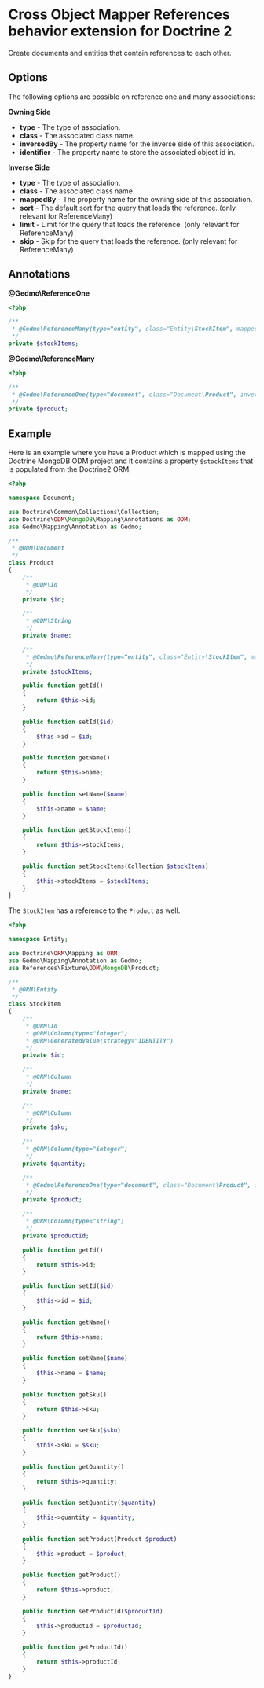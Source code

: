 # Cross Object Mapper References behavior extension for Doctrine 2

Create documents and entities that contain references to each other.

## Options

The following options are possible on reference one and many associations:

**Owning Side**

- **type** - The type of association.
- **class** - The associated class name.
- **inversedBy** - The property name for the inverse side of this association.
- **identifier** - The property name to store the associated object id in.

**Inverse Side**

- **type** - The type of association.
- **class** - The associated class name.
- **mappedBy** - The property name for the owning side of this association.
- **sort** - The default sort for the query that loads the reference. (only relevant for ReferenceMany)
- **limit** - Limit for the query that loads the reference. (only relevant for ReferenceMany)
- **skip** - Skip for the query that loads the reference. (only relevant for ReferenceMany)

## Annotations

**@Gedmo\ReferenceOne**

``` php
<?php

/**
 * @Gedmo\ReferenceMany(type="entity", class="Entity\StockItem", mappedBy="product")
 */
private $stockItems;
```

**@Gedmo\ReferenceMany**

``` php
<?php

/**
 * @Gedmo\ReferenceOne(type="document", class="Document\Product", inversedBy="stockItems", identifier="productId")
 */
private $product;
```

## Example

Here is an example where you have a Product which is mapped using the Doctrine MongoDB ODM project and it contains a property `$stockItems` that is populated from the Doctrine2 ORM.

``` php
<?php

namespace Document;

use Doctrine\Common\Collections\Collection;
use Doctrine\ODM\MongoDB\Mapping\Annotations as ODM;
use Gedmo\Mapping\Annotation as Gedmo;

/**
 * @ODM\Document
 */
class Product
{
    /**
     * @ODM\Id
     */
    private $id;

    /**
     * @ODM\String
     */
    private $name;

    /**
     * @Gedmo\ReferenceMany(type="entity", class="Entity\StockItem", mappedBy="product", sort={"quantity"="desc"})
     */
    private $stockItems;

    public function getId()
    {
        return $this->id;
    }

    public function setId($id)
    {
        $this->id = $id;
    }

    public function getName()
    {
        return $this->name;
    }

    public function setName($name)
    {
        $this->name = $name;
    }

    public function getStockItems()
    {
        return $this->stockItems;
    }

    public function setStockItems(Collection $stockItems)
    {
        $this->stockItems = $stockItems;
    }
}
```

The `StockItem` has a reference to the `Product` as well.

``` php
<?php

namespace Entity;

use Doctrine\ORM\Mapping as ORM;
use Gedmo\Mapping\Annotation as Gedmo;
use References\Fixture\ODM\MongoDB\Product;

/**
 * @ORM\Entity
 */
class StockItem
{
    /**
     * @ORM\Id
     * @ORM\Column(type="integer")
     * @ORM\GeneratedValue(strategy="IDENTITY")
     */
    private $id;

    /**
     * @ORM\Column
     */
    private $name;

    /**
     * @ORM\Column
     */
    private $sku;

    /**
     * @ORM\Column(type="integer")
     */
    private $quantity;

    /**
     * @Gedmo\ReferenceOne(type="document", class="Document\Product", inversedBy="stockItems", identifier="productId")
     */
    private $product;

    /**
     * @ORM\Column(type="string")
     */
    private $productId;

    public function getId()
    {
        return $this->id;
    }

    public function setId($id)
    {
        $this->id = $id;
    }

    public function getName()
    {
        return $this->name;
    }

    public function setName($name)
    {
        $this->name = $name;
    }

    public function getSku()
    {
        return $this->sku;
    }

    public function setSku($sku)
    {
        $this->sku = $sku;
    }

    public function getQuantity()
    {
        return $this->quantity;
    }

    public function setQuantity($quantity)
    {
        $this->quantity = $quantity;
    }

    public function setProduct(Product $product)
    {
        $this->product = $product;
    }

    public function getProduct()
    {
        return $this->product;
    }

    public function setProductId($productId)
    {
        $this->productId = $productId;
    }

    public function getProductId()
    {
        return $this->productId;
    }
}
```
